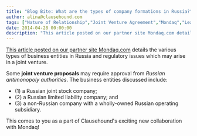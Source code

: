 ```yaml
---
title: "Blog Bite: What are the types of company formations in Russia?"
author: alina@clausehound.com
tags: ["Nature of Relationship","Joint Venture Agreement","Mondaq","Learn","Russia"]
date: 2014-04-28 00:00:00
description: "This article posted on our partner site Mondaq.com details the various types of business entities in Russia and regulatory issues which may arise in a joint venture."
---
```


[This article posted on our partner site Mondaq.com](http://www.mondaq.com/russianfederation/x/307026/Corporate+Governance/Company+Formation+In+Russia) details the various types of business entities in Russia and regulatory issues which may arise in a joint venture. 

Some **joint venture proposals** may require approval from *Russian antimonopoly authorities*. The business entities discussed include: 
- (1) a Russian joint stock company; 
- (2) a Russian limited liability company; and 
- (3) a non-Russian company with a wholly-owned Russian operating subsidiary.

This comes to you as a part of Clausehound's exciting new collaboration with Mondaq!

